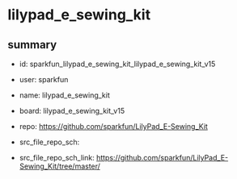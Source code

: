 # lilypad_e_sewing_kit
 
## summary 
* id: sparkfun_lilypad_e_sewing_kit_lilypad_e_sewing_kit_v15
* user: sparkfun
* name: lilypad_e_sewing_kit
* board: lilypad_e_sewing_kit_v15
* repo: https://github.com/sparkfun/LilyPad_E-Sewing_Kit



* src_file_repo_sch: 
* src_file_repo_sch_link: https://github.com/sparkfun/LilyPad_E-Sewing_Kit/tree/master/




